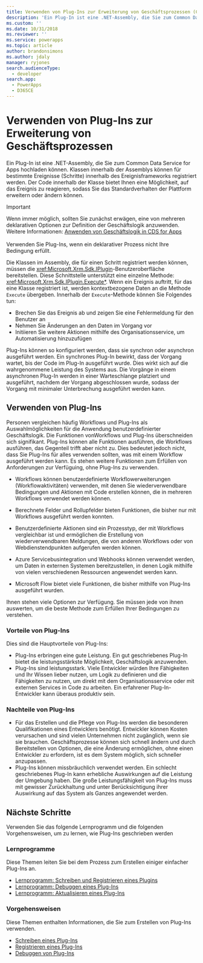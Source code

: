 ```yaml
---
title: Verwenden von Plug-Ins zur Erweiterung von Geschäftsprozessen (Common Data Service for Apps) | Microsoft Docs
description: 'Ein Plug-In ist eine .NET-Assembly, die Sie zum Common Data Service for Apps hochladen können. Klassen innerhalb der Assemblys können für bestimmte Ereignisse (Schritte) innerhalb des Ereignisframeworks registriert werden. Der Code innerhalb der Klasse bietet Ihnen eine Möglichkeit, auf das Ereignis zu reagieren, sodass Sie das Standardverhalten der Plattform erweitern oder ändern können.'
ms.custom: ''
ms.date: 10/31/2018
ms.reviewer: ''
ms.service: powerapps
ms.topic: article
author: brandonsimons
ms.author: jdaly
manager: ryjones
search.audienceType:
  - developer
search.app:
  - PowerApps
  - D365CE
---
```

# <a name="use-plug-ins-to-extend-business-processes"></a>Verwenden von Plug-Ins zur Erweiterung von Geschäftsprozessen

Ein Plug-In ist eine .NET-Assembly, die Sie zum Common Data Service for Apps hochladen können. Klassen innerhalb der Assemblys können für bestimmte Ereignisse (Schritte) innerhalb des Ereignisframeworks registriert werden. Der Code innerhalb der Klasse bietet Ihnen eine Möglichkeit, auf das Ereignis zu reagieren, sodass Sie das Standardverhalten der Plattform erweitern oder ändern können.

> [!IMPORTANT]
> Wenn immer möglich, sollten Sie zunächst erwägen, eine von mehreren deklarativen Optionen zur Definition der Geschäftslogik anzuwenden. Weitere Informationen: [Anwenden von Geschäftslogik in CDS for Apps](../../maker/common-data-service/cds-processes.md)<br/><br/>
> Verwenden Sie Plug-Ins, wenn ein deklarativer Prozess nicht Ihre Bedingung erfüllt.

Die Klassen im Assembly, die für einen Schritt registriert werden können, müssen die <xref:Microsoft.Xrm.Sdk.IPlugin>-Benutzeroberfläche bereitstellen. Diese Schnittstelle unterstützt eine einzelne Methode: <xref:Microsoft.Xrm.Sdk.IPlugin.Execute*>. Wenn ein Ereignis auftritt, für das eine Klasse registriert ist, werden kontextbezogene Daten an die Methode `Execute` übergeben. Innerhalb der `Execute`-Methode können Sie Folgendes tun:

- Brechen Sie das Ereignis ab und zeigen Sie eine Fehlermeldung für den Benutzer an
- Nehmen Sie Änderungen an den Daten im Vorgang vor
- Initiieren Sie weitere Aktionen mithilfe des Organisationsservice, um Automatisierung hinzuzufügen

Plug-Ins können so konfiguriert werden, dass sie synchron oder asynchron ausgeführt werden. Ein synchrones Plug-In bewirkt, dass der Vorgang wartet, bis der Code im Plug-In ausgeführt wurde. Dies wirkt sich auf die wahrgenommene Leistung des Systems aus. Die Vorgänge in einem asynchronen Plug-In werden in einer Warteschlange platziert und ausgeführt, nachdem der Vorgang abgeschlossen wurde, sodass der Vorgang mit minimaler Unterbrechung ausgeführt werden kann.

## <a name="when-to-use-plug-ins"></a>Verwenden von Plug-Ins

Personen vergleichen häufig Workflows und Plug-Ins als Auswahlmöglichkeiten für die Anwendung benutzerdefinierter Geschäftslogik. Die Funktionen vonWorkflows und Plug-Ins überschneiden sich signifikant. Plug-Ins können alle Funktionen ausführen, die Workflows ausführen, das Gegenteil trifft aber nicht zu. Dies bedeutet jedoch nicht, dass Sie Plug-Ins für alles verwenden sollten, was mit einem Workflow ausgeführt werden kann. Es stehen weitere Funktionen zum Erfüllen von Anforderungen zur Verfüguing, ohne Plug-Ins zu verwenden. 

- Workflows können benutzerdefinierte Workflowerweiterungen (Workflowaktivitäten) verwenden, mit denen Sie wiederverwendbare Bedingungen und Aktionen mit Code erstellen können, die in mehreren Workflows verwendet werden können. 

- Berechnete Felder und Rollupfelder bieten Funktionen, die bisher nur mit Workflows ausgeführt werden konnten.

- Benutzerdefinierte Aktionen sind ein Prozesstyp, der mit Workflows vergleichbar ist und ermöglichen die Erstellung von wiederverwendbaren Meldungen, die von anderen Workflows oder von Webdienstendpunkten aufgerufen werden können.

- Azure Servicebusintegration und Webhooks können verwendet werden, um Daten in externen Systemen bereitzustellen, in denen Logik mithilfe von vielen verschiedenen Ressourcen angewendet werden kann.

- Microsoft Flow bietet viele Funktionen, die bisher mithilfe von Plug-Ins ausgeführt wurden.

Ihnen stehen viele Optionen zur Verfügung. Sie müssen jede von ihnen auswerten, um die beste Methode zum Erfüllen Ihrer Bedingungen zu verstehen.

### <a name="advantages-of-plug-ins"></a>Vorteile von Plug-Ins

Dies sind die Hauptvorteile von Plug-Ins:

- Plug-Ins erbringen eine gute Leistung. Ein gut geschriebenes Plug-In bietet die leistungsstärkste Möglichkeit, Geschäftslogik anzuwenden.
- Plug-Ins sind leistungsstark. Viele Entwickler würden Ihre Fähigkeiten und Ihr Wissen lieber nutzen, um Logik zu definieren und die Fähigkeiten zu nutzen, um direkt mit dem Organisationsservice oder mit externen Services in Code zu arbeiten. Ein erfahrener Plug-In-Entwickler kann überaus produktiv sein.

### <a name="disadvantages-of-plug-ins"></a>Nachteile von Plug-Ins

- Für das Erstellen und die Pflege von Plug-Ins werden die besonderen Qualifikationen eines Entwicklers benötigt. Entwickler können Kosten verursachen und sind vielen Unternehmen nicht zugänglich, wenn sie sie brauchen. Geschäftsprozesse können sich schnell ändern und durch Bereitstellen von Optionen, die eine Änderung ermöglichen, ohne einen Entwickler zu erfordern, ist es dem System möglich, sich schneller anzupassen.
- Plug-Ins können missbräuchlich verwendet werden. Ein schlecht geschriebenes Plug-In kann erhebliche Auswirkungen auf die Leistung der Umgebung haben. Die große Leistungsfähigkeit von Plug-Ins muss mit gewisser Zurückhaltung und unter Berücksichtigung ihrer Auswirkung auf das System als Ganzes angewendet werden.


## <a name="next-steps"></a>Nächste Schritte

Verwenden Sie das folgende Lernprogramm und die folgenden Vorgehensweisen, um zu lernen, wie Plug-Ins geschrieben werden

### <a name="tutorials"></a>Lernprogramme

Diese Themen leiten Sie bei dem Prozess zum Erstellen einiger einfacher Plug-Ins an.

- [Lernprogramm: Schreiben und Registrieren eines Plugins](tutorial-write-plug-in.md)
- [Lernprogramm: Debuggen eines Plug-Ins](tutorial-debug-plug-in.md)
- [Lernprogramm: Aktualisieren eines Plug-Ins](tutorial-update-plug-in.md)

### <a name="how-to-topics"></a>Vorgehensweisen

Diese Themen enthalten Informationen, die Sie zum Erstellen von Plug-Ins verwenden.

- [Schreiben eines Plug-Ins](write-plug-in.md)
- [Registrieren eines Plug-Ins](register-plug-in.md)
- [Debuggen von Plug-Ins](debug-plug-in.md)
